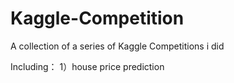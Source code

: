 # Kaggle-Competition

A collection of a series of Kaggle Competitions i did

Including：
1）house price prediction
